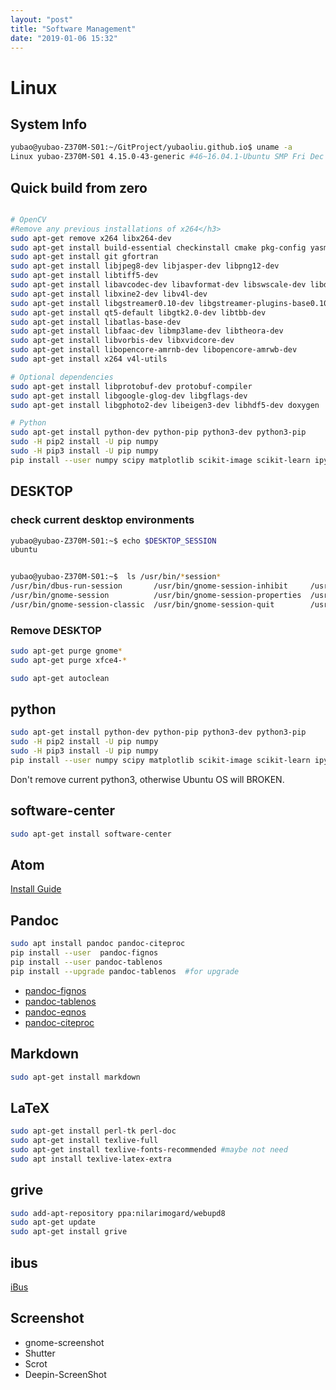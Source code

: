 ```yaml
---
layout: "post"
title: "Software Management"
date: "2019-01-06 15:32"
---
```


# Linux

## System Info

```sh
yubao@yubao-Z370M-S01:~/GitProject/yubaoliu.github.io$ uname -a
Linux yubao-Z370M-S01 4.15.0-43-generic #46~16.04.1-Ubuntu SMP Fri Dec 7 13:31:08 UTC 2018 x86_64 x86_64 x86_64 GNU/Linux
```

## Quick build from zero

```sh

# OpenCV
#Remove any previous installations of x264</h3>
sudo apt-get remove x264 libx264-dev
sudo apt-get install build-essential checkinstall cmake pkg-config yasm
sudo apt-get install git gfortran
sudo apt-get install libjpeg8-dev libjasper-dev libpng12-dev
sudo apt-get install libtiff5-dev
sudo apt-get install libavcodec-dev libavformat-dev libswscale-dev libdc1394-22-dev
sudo apt-get install libxine2-dev libv4l-dev
sudo apt-get install libgstreamer0.10-dev libgstreamer-plugins-base0.10-dev
sudo apt-get install qt5-default libgtk2.0-dev libtbb-dev
sudo apt-get install libatlas-base-dev
sudo apt-get install libfaac-dev libmp3lame-dev libtheora-dev
sudo apt-get install libvorbis-dev libxvidcore-dev
sudo apt-get install libopencore-amrnb-dev libopencore-amrwb-dev
sudo apt-get install x264 v4l-utils

# Optional dependencies
sudo apt-get install libprotobuf-dev protobuf-compiler
sudo apt-get install libgoogle-glog-dev libgflags-dev
sudo apt-get install libgphoto2-dev libeigen3-dev libhdf5-dev doxygen

# Python
sudo apt-get install python-dev python-pip python3-dev python3-pip
sudo -H pip2 install -U pip numpy
sudo -H pip3 install -U pip numpy
pip install --user numpy scipy matplotlib scikit-image scikit-learn ipython

```

## DESKTOP
### check current desktop environments
```bash
yubao@yubao-Z370M-S01:~$ echo $DESKTOP_SESSION
ubuntu


yubao@yubao-Z370M-S01:~$  ls /usr/bin/*session*
/usr/bin/dbus-run-session       /usr/bin/gnome-session-inhibit     /usr/bin/session-installer  /usr/bin/xfce4-session-logout
/usr/bin/gnome-session          /usr/bin/gnome-session-properties  /usr/bin/session-migration  /usr/bin/xfce4-session-settings
/usr/bin/gnome-session-classic  /usr/bin/gnome-session-quit        /usr/bin/xfce4-session      /usr/bin/x-session-manager

```

### Remove DESKTOP

```sh
sudo apt-get purge gnome*
sudo apt-get purge xfce4-*

sudo apt-get autoclean
```

## python

```sh
sudo apt-get install python-dev python-pip python3-dev python3-pip
sudo -H pip2 install -U pip numpy
sudo -H pip3 install -U pip numpy
pip install --user numpy scipy matplotlib scikit-image scikit-learn ipython
```

Don't remove current python3, otherwise Ubuntu OS will BROKEN.


## software-center

```sh
sudo apt-get install software-center
```

## Atom
[Install Guide](http://tipsonubuntu.com/2016/08/05/install-atom-text-editor-ubuntu-16-04/)


## Pandoc

```sh
sudo apt install pandoc pandoc-citeproc
pip install --user  pandoc-fignos
pip install --user pandoc-tablenos
pip install --upgrade pandoc-tablenos  #for upgrade
```

- [pandoc-fignos](https://github.com/tomduck/pandoc-fignos)
- [pandoc-tablenos](https://github.com/tomduck/pandoc-tablenos)
- [pandoc-eqnos](https://github.com/tomduck/pandoc-eqnos)
- [pandoc-citeproc](https://github.com/jgm/pandoc-citeproc)

## Markdown

```sh
sudo apt-get install markdown
```

## LaTeX

```sh
sudo apt-get install perl-tk perl-doc
sudo apt-get install texlive-full
sudo apt-get install texlive-fonts-recommended #maybe not need
sudo apt install texlive-latex-extra
```


## grive

```sh
sudo add-apt-repository ppa:nilarimogard/webupd8
sudo apt-get update
sudo apt-get install grive
```

## ibus

[iBus](http://wiki.ubuntu.org.cn/IBus)

## Screenshot

- gnome-screenshot
- Shutter
- Scrot
- Deepin-ScreenShot
